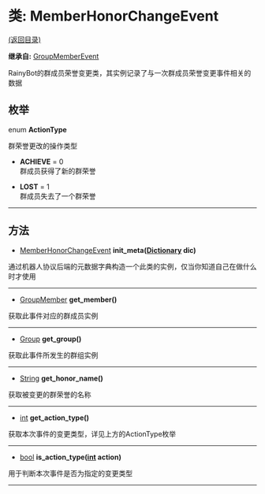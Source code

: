 # 类: MemberHonorChangeEvent  
[(返回目录)](README.md)  
  
**继承自:** [GroupMemberEvent](GroupMemberEvent.md)  
  
RainyBot的群成员荣誉变更类，其实例记录了与一次群成员荣誉变更事件相关的数据  
  
## 枚举  
  
enum **ActionType**  
  
群荣誉更改的操作类型  
  
- **ACHIEVE** = 0  
群成员获得了新的群荣誉  
  
- **LOST** = 1  
群成员失去了一个群荣誉  
  
---  
  
## 方法 
  
- [MemberHonorChangeEvent](MemberHonorChangeEvent.md) **init_meta([Dictionary](https://docs.godotengine.org/en/latest/classes/class_dictionary.html) dic)**  
  
通过机器人协议后端的元数据字典构造一个此类的实例，仅当你知道自己在做什么时才使用  
  
---  
  
- [GroupMember](GroupMember.md) **get_member()**  
  
获取此事件对应的群成员实例  
  
---  
  
- [Group](Group.md) **get_group()**  
  
获取此事件所发生的群组实例  
  
---  
  
- [String](https://docs.godotengine.org/en/latest/classes/class_string.html) **get_honor_name()**  
  
获取被变更的群荣誉的名称  
  
---  
  
- [int](https://docs.godotengine.org/en/latest/classes/class_int.html) **get_action_type()**  
  
获取本次事件的变更类型，详见上方的ActionType枚举  
  
---  
  
- [bool](https://docs.godotengine.org/en/latest/classes/class_bool.html) **is_action_type([int](https://docs.godotengine.org/en/latest/classes/class_int.html) action)**  
  
用于判断本次事件是否为指定的变更类型  
  
---  
  

